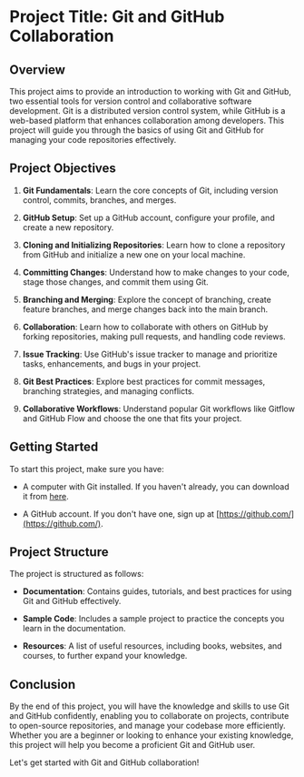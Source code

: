 # Project Title: Git and GitHub Collaboration

## Overview

This project aims to provide an introduction to working with Git and GitHub, two essential tools for version control and collaborative software development. Git is a distributed version control system, while GitHub is a web-based platform that enhances collaboration among developers. This project will guide you through the basics of using Git and GitHub for managing your code repositories effectively.

## Project Objectives

1. **Git Fundamentals**: Learn the core concepts of Git, including version control, commits, branches, and merges.

2. **GitHub Setup**: Set up a GitHub account, configure your profile, and create a new repository.

3. **Cloning and Initializing Repositories**: Learn how to clone a repository from GitHub and initialize a new one on your local machine.

4. **Committing Changes**: Understand how to make changes to your code, stage those changes, and commit them using Git.

5. **Branching and Merging**: Explore the concept of branching, create feature branches, and merge changes back into the main branch.

6. **Collaboration**: Learn how to collaborate with others on GitHub by forking repositories, making pull requests, and handling code reviews.

7. **Issue Tracking**: Use GitHub's issue tracker to manage and prioritize tasks, enhancements, and bugs in your project.

8. **Git Best Practices**: Explore best practices for commit messages, branching strategies, and managing conflicts.

9. **Collaborative Workflows**: Understand popular Git workflows like Gitflow and GitHub Flow and choose the one that fits your project.

## Getting Started

To start this project, make sure you have:

- A computer with Git installed. If you haven't already, you can download it from [here](https://git-scm.com/).

- A GitHub account. If you don't have one, sign up at [https://github.com/](https://github.com/).

## Project Structure

The project is structured as follows:

- **Documentation**: Contains guides, tutorials, and best practices for using Git and GitHub effectively.

- **Sample Code**: Includes a sample project to practice the concepts you learn in the documentation.

- **Resources**: A list of useful resources, including books, websites, and courses, to further expand your knowledge.

## Conclusion

By the end of this project, you will have the knowledge and skills to use Git and GitHub confidently, enabling you to collaborate on projects, contribute to open-source repositories, and manage your codebase more efficiently. Whether you are a beginner or looking to enhance your existing knowledge, this project will help you become a proficient Git and GitHub user.

Let's get started with Git and GitHub collaboration!

